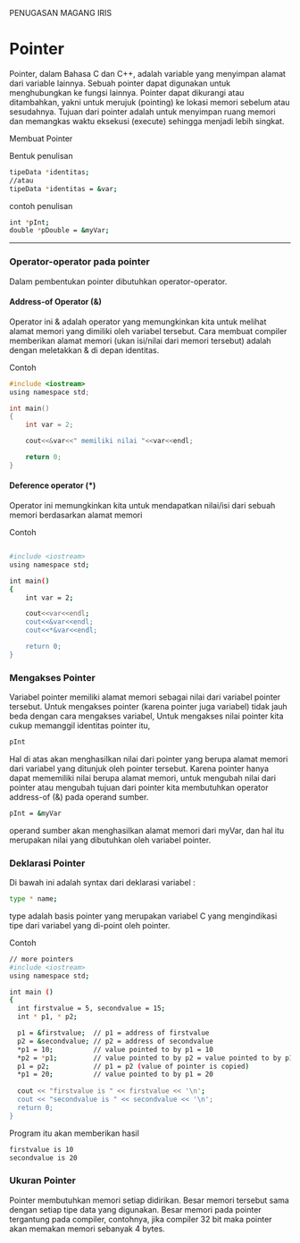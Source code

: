 PENUGASAN MAGANG IRIS
# Pointer

Pointer, dalam Bahasa C dan C++, adalah variable yang menyimpan alamat dari variable lainnya. Sebuah pointer dapat digunakan untuk menghubungkan ke fungsi lainnya. Pointer dapat dikurangi atau ditambahkan, yakni untuk merujuk (pointing) ke lokasi memori sebelum atau sesudahnya. Tujuan dari pointer adalah untuk menyimpan ruang memori dan memangkas waktu eksekusi (execute) sehingga menjadi lebih singkat.

Membuat Pointer

Bentuk penulisan 

```sh
tipeData *identitas;
//atau
tipeData *identitas = &var;
```
contoh penulisan 

```sh
int *pInt;
double *pDouble = &myVar;
```
***
### Operator-operator pada pointer

Dalam pembentukan pointer dibutuhkan operator-operator.

#### Address-of Operator (&)

Operator ini & adalah operator yang memungkinkan kita untuk melihat alamat memori yang dimiliki oleh variabel tersebut. Cara membuat compiler memberikan alamat memori (ukan isi/nilai dari memori tersebut) adalah dengan meletakkan & di depan identitas.

Contoh
```h
#include <iostream>
using namespace std;

int main()
{
    int var = 2;

    cout<<&var<<" memiliki nilai "<<var<<endl;

    return 0;
}

```

#### Deference operator (*)

Operator ini memungkinkan kita untuk mendapatkan nilai/isi dari sebuah memori berdasarkan alamat memori

Contoh 
```sh

#include <iostream>
using namespace std;

int main()
{
    int var = 2;

    cout<<var<<endl;
    cout<<&var<<endl;
    cout<<*&var<<endl;

    return 0;
}
```

### Mengakses Pointer

Variabel pointer memiliki alamat memori sebagai nilai dari variabel pointer tersebut. Untuk mengakses pointer (karena pointer juga variabel) tidak jauh beda dengan cara mengakses variabel, Untuk mengakses nilai pointer kita cukup memanggil identitas pointer itu,

```sh
pInt
```
Hal di atas akan menghasilkan nilai dari pointer yang berupa alamat memori dari variabel yang ditunjuk oleh pointer tersebut. Karena pointer hanya dapat mememiliki nilai berupa alamat memori, untuk mengubah nilai dari pointer atau mengubah tujuan dari pointer kita membutuhkan operator address-of (&) pada operand sumber.

 ```sh 
pInt = &myVar
```
operand sumber akan menghasilkan alamat memori dari myVar, dan hal itu merupakan nilai yang dibutuhkan oleh variabel pointer.

### Deklarasi Pointer

Di bawah ini adalah syntax dari deklarasi variabel :

```sh
type * name;
```
type adalah basis pointer yang merupakan variabel C yang mengindikasi tipe dari variabel yang di-point oleh pointer.

Contoh

```sh
// more pointers
#include <iostream>
using namespace std;

int main ()
{
  int firstvalue = 5, secondvalue = 15;
  int * p1, * p2;

  p1 = &firstvalue;  // p1 = address of firstvalue
  p2 = &secondvalue; // p2 = address of secondvalue
  *p1 = 10;          // value pointed to by p1 = 10
  *p2 = *p1;         // value pointed to by p2 = value pointed to by p1
  p1 = p2;           // p1 = p2 (value of pointer is copied)
  *p1 = 20;          // value pointed to by p1 = 20
  
  cout << "firstvalue is " << firstvalue << '\n';
  cout << "secondvalue is " << secondvalue << '\n';
  return 0;
}
```

Program itu akan memberikan hasil 

```sh
firstvalue is 10
secondvalue is 20
```

### Ukuran Pointer

Pointer membutuhkan memori setiap didirikan. Besar memori tersebut sama dengan setiap tipe data yang digunakan. Besar memori pada pointer tergantung pada compiler, contohnya, jika compiler 32 bit maka pointer akan memakan memori sebanyak 4 bytes.

